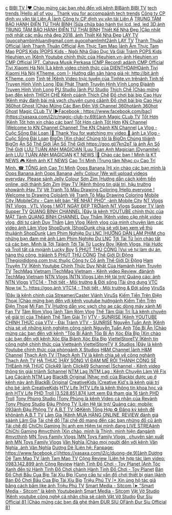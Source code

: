  [c](/a) [BIBI TV |❤ Chào mừng các bạn nhỏ đến với kênh BIB](https://xasaxa.com/i2/c/bibi-tv.88)[ảnh BIBI TV](https://xasaxa.com/i2/storage/channel/bibi-tv.jpg) [tech trends |Hello all of you . Thank you for accompa](https://xasaxa.com/i2/c/tech-trends.87)[ảnh tech trends](https://xasaxa.com/i2/storage/channel/tech-trends.jpg) [Công ty CP dịnh vụ vận tải Liên Á |](https://xasaxa.com/i2/c/cong-ty-cp-dinh-vu-van-tai-lien-a.86)[ảnh Công ty CP dịnh vụ vận tải Liên Á](https://xasaxa.com/i2/storage/channel/cong-ty-cp-dinh-vu-van-tai-lien-a.jpg) [TRUNG TÂM BẢO HÀNH ĐIỆN TỬ THÁI BÌNH |Sửa chữa bảo hành tivi lcd, led, led 3D,](https://xasaxa.com/i2/c/trung-tam-bao-hanh-dien-tu-thai-binh.85)[ảnh TRUNG TÂM BẢO HÀNH ĐIỆN TỬ THÁI BÌNH](https://xasaxa.com/i2/storage/channel/trung-tam-bao-hanh-dien-tu-thai-binh.jpg) [Thiết Kế Nhà Đẹp |Cập nhật mới nhất các mẫu nhà đẹp 2018, ](https://xasaxa.com/i2/c/thiet-ke-nha-dep.84)[ảnh Thiết Kế Nhà Đẹp](https://xasaxa.com/i2/storage/channel/thiet-ke-nha-dep.jpg) [LAY TV |quocphambinhluan@gmail.com
quocphamlmht2](https://xasaxa.com/i2/c/lay-tv.83)[ảnh LAY TV](https://xasaxa.com/i2/storage/channel/lay-tv.jpg) [Thanh Thuân Official |](https://xasaxa.com/i2/c/thanh-thuan-official.82)[ảnh Thanh Thuân Official](https://xasaxa.com/i2/storage/channel/thanh-thuan-official.jpg) [Ẩm Thực Tam Mao |](https://xasaxa.com/i2/c/am-thuc-tam-mao.81)[ảnh Ẩm Thực Tam Mao](https://xasaxa.com/i2/storage/channel/am-thuc-tam-mao.jpg) [POPS Kids |POPS Kids - Ngôi Nhà Giáo Dục Và Giải Tr](https://xasaxa.com/i2/c/pops-kids.80)[ảnh POPS Kids](https://xasaxa.com/i2/storage/channel/pops-kids.jpg) [Hieuhien.vn |Kênh Youtube chính thức của Hieuhien.vn-](https://xasaxa.com/i2/c/hieuhienvn.79)[ảnh Hieuhien.vn](https://xasaxa.com/i2/storage/channel/hieuhienvn.jpg) [CMP Official |PT. Cahaya Musik Perkasa (CMP Record) ad](https://xasaxa.com/i2/c/cmp-official.78)[ảnh CMP Official](https://xasaxa.com/i2/storage/channel/cmp-official.jpg) [Tivi Xiaomi Hà Nội |Là kênh video chính thức của DIENTHOAIHO](https://xasaxa.com/i2/c/tivi-xiaomi-ha-noi.77)[ảnh Tivi Xiaomi Hà Nội](https://xasaxa.com/i2/storage/channel/tivi-xiaomi-ha-noi.jpg) [KTheme. com |- Hướng dẫn săn hàng giá rẻ: http://bit.](https://xasaxa.com/i2/c/ktheme-com.76)[ảnh KTheme. com](https://xasaxa.com/i2/storage/channel/ktheme-com.jpg) [Tinh tế |Kênh Video trực tuyến của Tinhte.vn trên](https://xasaxa.com/i2/c/tinh-te.75)[ảnh Tinh tế](https://xasaxa.com/i2/storage/channel/tinh-te.jpg) [Truyen Hinh Vinh Long |Đài Phát Thanh Truyền Hình Vĩnh Long
Địa](https://xasaxa.com/i2/c/truyen-hinh-vinh-long.74)[ảnh Truyen Hinh Vinh Long](https://xasaxa.com/i2/storage/channel/truyen-hinh-vinh-long.jpg) [PU Studio |](https://xasaxa.com/i2/c/pu-studio.73)[ảnh PU Studio](https://xasaxa.com/i2/storage/channel/pu-studio.jpg) [Thích Chế |Chào mừng bạn đến kênh THÍCH CHẾ
Kênh củ](https://xasaxa.com/i2/c/thich-che.72)[ảnh Thích Chế](https://xasaxa.com/i2/storage/channel/thich-che.jpg) [Đồ chơi bài bịp Cao Huy |Kênh máy đánh bài mã vạch chuyên cung cấ](https://xasaxa.com/i2/c/do-choi-bai-bip-cao-huy.71)[ảnh Đồ chơi bài bịp Cao Huy](https://xasaxa.com/i2/storage/channel/do-choi-bai-bip-cao-huy.jpg) [360hot Ghost |Chào Mừng Các Bạn Đến Với Channel 360hot](https://xasaxa.com/i2/c/360hot-ghost.70)[ảnh 360hot Ghost](https://xasaxa.com/i2/storage/channel/360hot-ghost.jpg) [Magic CLub TV |►Facebook : https://www.facebook.com/bac](https://xasaxa.com/i2/c/magic-club-tv.69)[ảnh Magic CLub TV](https://xasaxa.com/i2/storage/channel/magic-club-tv.jpg) [Tốt Hơn |Kênh Tốt hơn xin chào các bạn! Tốt Hơn c](https://xasaxa.com/i2/c/tot-hon.68)[ảnh Tốt Hơn](https://xasaxa.com/i2/storage/channel/tot-hon.jpg) [KN Channel |Welcome to KN Channel Channel!
The KN Ch](https://xasaxa.com/i2/c/kn-channel.67)[ảnh KN Channel](https://xasaxa.com/i2/storage/channel/kn-channel.jpg) [Lạ Vlog - Cuộc Sống Đài Loan |💎 Thank You for watching my video 💜
    ](https://xasaxa.com/i2/c/la-vlog-cuoc-song-dai-loan.66)[ảnh Lạ Vlog - Cuộc Sống Đài Loan](https://xasaxa.com/i2/storage/channel/la-vlog-cuoc-song-dai-loan.jpg) [BigOn |Xin chào! Chúng tôi là BigOn
  Chúng tôi](https://xasaxa.com/i2/c/bigon.65)[ảnh BigOn](https://xasaxa.com/i2/storage/channel/bigon.jpg) [Ẩn Số Thế Giới |Ẩn Số Thế Giới https://goo.gl/7kn2pT là ](https://xasaxa.com/i2/c/an-so-the-gioi.64)[ảnh Ẩn Số Thế Giới](https://xasaxa.com/i2/storage/channel/an-so-the-gioi.jpg) [LƯU TUẤN ANH MAGICIAN |Luu Tuan Anh Magician (Dynamite):       ](https://xasaxa.com/i2/c/luu-tuan-anh-magician.63)[ảnh LƯU TUẤN ANH MAGICIAN](https://xasaxa.com/i2/storage/channel/luu-tuan-anh-magician.jpg) [KT NEWS |👋 Chào các bạn ! Mình là KT NEWS
🎮 Kênh ](https://xasaxa.com/i2/c/kt-news.62)[ảnh KT NEWS](https://xasaxa.com/i2/storage/channel/kt-news.jpg) [Cao Trí Minh |Trung tâm Nhạc cụ Cao Trí Minh. 
☎ TỔNG ](https://xasaxa.com/i2/c/cao-tri-minh.61)[ảnh Cao Trí Minh](https://xasaxa.com/i2/storage/channel/cao-tri-minh.jpg) [Oops Banana |Hi xin chào các bạn mình là Oops Banana,](https://xasaxa.com/i2/c/oops-banana.60)[ảnh Oops Banana](https://xasaxa.com/i2/storage/channel/oops-banana.jpg) [Jelly Colour |We will upload videos everyday, Please s](https://xasaxa.com/i2/c/jelly-colour.59)[ảnh Jelly Colour](https://xasaxa.com/i2/storage/channel/jelly-colour.jpg) [Sơn Zim |Hướng dẫn cách kiếm tiền online, giới th](https://xasaxa.com/i2/c/son-zim.58)[ảnh Sơn Zim](https://xasaxa.com/i2/storage/channel/son-zim.jpg) [iHay TV |Kênh thông tin giải trí, hậu trường show](https://xasaxa.com/i2/c/ihay-tv.57)[ảnh iHay TV](https://xasaxa.com/i2/storage/channel/ihay-tv.jpg) [Vẽ Tranh Tô Màu Drawing Coloring |Hello everyone !
Welcome to Drawing Colo](https://xasaxa.com/i2/c/ve-tranh-to-mau-drawing-coloring.56)[ảnh Vẽ Tranh Tô Màu Drawing Coloring](https://xasaxa.com/i2/storage/channel/ve-tranh-to-mau-drawing-coloring.jpg) [Mobile City |MobileCity - Cam kết bán "RẺ NHẤT PHỐ"
-](https://xasaxa.com/i2/c/mobile-city.55)[ảnh Mobile City](https://xasaxa.com/i2/storage/channel/mobile-city.jpg) [NT Vlogs |NT Vlogs , VTL Vlogs ! MỘT NGÀY ĐẸP TRỜI](https://xasaxa.com/i2/c/nt-vlogs.54)[ảnh NT Vlogs](https://xasaxa.com/i2/storage/channel/nt-vlogs.jpg) [Supper TV |](https://xasaxa.com/i2/c/supper-tv.53)[ảnh Supper TV](https://xasaxa.com/i2/storage/channel/supper-tv.jpg) [QUANG BÌNH CHANNEL |Đây là kênh YOUTUBE chính thức của MẶT T](https://xasaxa.com/i2/c/quang-binh-channel.52)[ảnh QUANG BÌNH CHANNEL](https://xasaxa.com/i2/storage/channel/quang-binh-channel.jpg) [Duy Thẩm |Kênh video cập nhật video vlog, đời tư c](https://xasaxa.com/i2/c/duy-tham.51)[ảnh Duy Thẩm](https://xasaxa.com/i2/storage/channel/duy-tham.jpg) [Lâm Vlog |Kênh vlog của mình chuyên làm các video ](https://xasaxa.com/i2/c/lam-vlog.50)[ảnh Lâm Vlog](https://xasaxa.com/i2/storage/channel/lam-vlog.jpg) [ShopDunk |ShopDunk chia sẻ với bạn xem về thủ thuậ](https://xasaxa.com/i2/c/shopdunk.49)[ảnh ShopDunk](https://xasaxa.com/i2/storage/channel/shopdunk.jpg) [Làm Phim Nghiệp Dư LNC |HƯỚNG DẪN LÀM PHIM cho những bạn đam mê ](https://xasaxa.com/i2/c/lam-phim-nghiep-du-lnc.48)[ảnh Làm Phim Nghiệp Dư LNC](https://xasaxa.com/i2/storage/channel/lam-phim-nghiep-du-lnc.jpg) [Tới Tài Tử |xin chào tất cả các bạn. Mình là Tới Tài](https://xasaxa.com/i2/c/toi-tai-tu.47)[ảnh Tới Tài Tử](https://xasaxa.com/i2/storage/channel/toi-tai-tu.jpg) [Lucky Boy |Kênh Vlogs, Hài Hước và Troll tất cả mọi](https://xasaxa.com/i2/c/lucky-boy.46)[ảnh Lucky Boy](https://xasaxa.com/i2/storage/channel/lucky-boy.jpg) [5 PHÚT THỦ CÔNG |Vui vẻ tự làm dự án, hàng thủ công, trải](https://xasaxa.com/i2/c/5-phut-thu-cong.45)[ảnh 5 PHÚT THỦ CÔNG](https://xasaxa.com/i2/storage/channel/5-phut-thu-cong.jpg) [Thế Giới Di Động |Thegioididong.com trực thuộc Công ty Cổ ](https://xasaxa.com/i2/c/the-gioi-di-dong.44)[ảnh Thế Giới Di Động](https://xasaxa.com/i2/storage/channel/the-gioi-di-dong.jpg) [Ham Truyện TV |Kênh Youtube Chính Thức Duy Nhất Của Ham](https://xasaxa.com/i2/c/ham-truyen-tv.43)[ảnh Ham Truyện TV](https://xasaxa.com/i2/storage/channel/ham-truyen-tv.jpg) [TechMag Vietnam |TechMag Vietnam - Kênh video Review, đán](https://xasaxa.com/i2/c/techmag-vietnam.42)[ảnh TechMag Vietnam](https://xasaxa.com/i2/storage/channel/techmag-vietnam.jpg) [NTN Vlogs |NTN Vlogs 
Liên Hệ tài trợ/ Quảng cáo: 
](https://xasaxa.com/i2/c/ntn-vlogs.41)[ảnh NTN Vlogs](https://xasaxa.com/i2/storage/channel/ntn-vlogs.jpg) [VTC14 - Thời tiết - Môi trường & Đời sống |Tải ứng dụng VTC Now tại 🏷️ https://goo.](https://xasaxa.com/i2/c/vtc14-thoi-tiet-moi-truong-doi-song.40)[ảnh VTC14 - Thời tiết - Môi trường & Đời sống](https://xasaxa.com/i2/storage/channel/vtc14-thoi-tiet-moi-truong-doi-song.jpg) [ViruSs |Đây là kênh chính của Streamer/Caster Vi](https://xasaxa.com/i2/c/viruss.39)[ảnh ViruSs](https://xasaxa.com/i2/storage/channel/viruss.jpg) [Kiếm Tiền Trên Điện Thoại |Chào mừng bạn đến với kênh youtube hướng](https://xasaxa.com/i2/c/kiem-tien-tren-dien-thoai.38)[ảnh Kiếm Tiền Trên Điện Thoại](https://xasaxa.com/i2/storage/channel/kiem-tien-tren-dien-thoai.jpg) [Mi Fan TV |Hướng dẫn vọc vạch cho ae các dòng máy x](https://xasaxa.com/i2/c/mi-fan-tv.37)[ảnh Mi Fan TV](https://xasaxa.com/i2/storage/channel/mi-fan-tv.jpg) [Tâm Ròm Vlog |](https://xasaxa.com/i2/c/tam-rom-vlog.36)[ảnh Tâm Ròm Vlog](https://xasaxa.com/i2/storage/channel/tam-rom-vlog.jpg) [Thế Tâm Giải Trí |Là kênh chuyên về giải trí của Thế](https://xasaxa.com/i2/c/the-tam-giai-tri.35)[ảnh Thế Tâm Giải Trí](https://xasaxa.com/i2/storage/channel/the-tam-giai-tri.jpg) [VTV - SUNRISE |Kênh YOUTUBE CHÍNH THỨC của VTV - Đài Tr](https://xasaxa.com/i2/c/vtv-sunrise.34)[ảnh VTV - SUNRISE](https://xasaxa.com/i2/storage/channel/vtv-sunrise.jpg) [Nguyễn Tuấn Anh |Kênh chia sẻ về những kinh nghiệm công n](https://xasaxa.com/i2/c/nguyen-tuan-anh.33)[ảnh Nguyễn Tuấn Anh](https://xasaxa.com/i2/storage/channel/nguyen-tuan-anh.jpg) [Tốp Bí Ẩn |Chào mừng các bạn đến với kênh "Tốp Bí Ẩ](https://xasaxa.com/i2/c/top-bi-an.32)[ảnh Tốp Bí Ẩn](https://xasaxa.com/i2/storage/channel/top-bi-an.jpg) [Xóc Đĩa Bịp |Xin chào các bạn đến với kênh Xóc Đĩa Bị](https://xasaxa.com/i2/c/xoc-dia-bip.31)[ảnh Xóc Đĩa Bịp](https://xasaxa.com/i2/storage/channel/xoc-dia-bip.jpg) [ViettelStoreTV |Kênh tin công nghệ chính thức của Viette](https://xasaxa.com/i2/c/viettelstoretv.30)[ảnh ViettelStoreTV](https://xasaxa.com/i2/storage/channel/viettelstoretv.jpg) [X Studios |Đây là kênh Youtube chính thức của phòng](https://xasaxa.com/i2/c/x-studios.29)[ảnh X Studios](https://xasaxa.com/i2/storage/channel/x-studios.jpg) [H&M Channel |](https://xasaxa.com/i2/c/hm-channel.28)[ảnh H&M Channel](https://xasaxa.com/i2/storage/channel/hm-channel.jpg) [Thạch Anh TV |Thạch Anh TV là kênh chia sẽ về công ngh](https://xasaxa.com/i2/c/thach-anh-tv.27)[ảnh Thạch Anh TV](https://xasaxa.com/i2/storage/channel/thach-anh-tv.jpg) [HÀ THỤC |HÃY SỐNG VÌ ĐAM MÊ RỒI THÀNH CÔNG SẼ THE](https://xasaxa.com/i2/c/ha-thuc.26)[ảnh HÀ THỤC](https://xasaxa.com/i2/storage/channel/ha-thuc.jpg) [Click49 |](https://xasaxa.com/i2/c/click49.25)[ảnh Click49](https://xasaxa.com/i2/storage/channel/click49.jpg) [Schannel |Schannel - Kênh video thông tin giải trí](https://xasaxa.com/i2/c/schannel.24)[ảnh Schannel](https://xasaxa.com/i2/storage/channel/schannel.jpg) [NTM Lag |NTM Lag : Kênh Chuyên Làm Về Fix Lag Các](https://xasaxa.com/i2/c/ntm-lag.23)[ảnh NTM Lag](https://xasaxa.com/i2/storage/channel/ntm-lag.jpg) [BlackBi Original |Nhạc mới của Blackbi được up ở kênh này ](https://xasaxa.com/i2/c/blackbi-original.22)[ảnh BlackBi Original](https://xasaxa.com/i2/storage/channel/blackbi-original.jpg) [CreativeKids |Creative Kid's là kênh giải trí cho bé :](https://xasaxa.com/i2/c/creativekids.21)[ảnh CreativeKids](https://xasaxa.com/i2/storage/channel/creativekids.jpg) [HTV Life |HTV Life  là kênh thông tin khoa học và ](https://xasaxa.com/i2/c/htv-life.20)[ảnh HTV Life](https://xasaxa.com/i2/storage/channel/htv-life.jpg) [PHD Troll |3.528.851.874 lượt xem 
Đã tham gia 16 t](https://xasaxa.com/i2/c/phd-troll.19)[ảnh PHD Troll](https://xasaxa.com/i2/storage/channel/phd-troll.jpg) [Tony Phùng Studio |Tony Phùng là kênh Video cá nhân của Rev](https://xasaxa.com/i2/c/tony-phung-studio.18)[ảnh Tony Phùng Studio](https://xasaxa.com/i2/storage/channel/tony-phung-studio.jpg) [Đậu Phộng TV |Liên Hệ tài trợ/ Quảng cáo:  mobile: 093](https://xasaxa.com/i2/c/dau-phong-tv.17)[ảnh Đậu Phộng TV](https://xasaxa.com/i2/storage/channel/dau-phong-tv.jpg) [A.B.T TV |♻️Kênh Tổng Hợp 
♻️ Đăng ký kênh để khôn](https://xasaxa.com/i2/c/abt-tv.16)[ảnh A.B.T TV](https://xasaxa.com/i2/storage/channel/abt-tv.jpg) [Lâm Gia |Kênh MUA HÀNG ONLINE, REVIEW đánh giá sả](https://xasaxa.com/i2/c/lam-gia.15)[ảnh Lâm Gia](https://xasaxa.com/i2/storage/channel/lam-gia.jpg) [Tái chế đồ |Tái chế đồ mang đến các bạn nhừng đồ cũ ](https://xasaxa.com/i2/c/tai-che-do.14)[ảnh Tái chế đồ](https://xasaxa.com/i2/storage/channel/tai-che-do.jpg) [ChiChi Gaming |hi anh em
 Hiệm tại mình đang LIVE STREA](https://xasaxa.com/i2/c/chichi-gaming.13)[ảnh ChiChi Gaming](https://xasaxa.com/i2/storage/channel/chichi-gaming.jpg) [#mvcthinh |Xin chào, mình là Thịnh, 
mình hiện đang](https://xasaxa.com/i2/c/mvcthinh.12)[ảnh #mvcthinh](https://xasaxa.com/i2/storage/channel/mvcthinh.jpg) [MN Toys Family Vlogs |MN Toys Family Vlogs  , chuyên sản xuất ](https://xasaxa.com/i2/c/mn-toys-family-vlogs.11)[ảnh MN Toys Family Vlogs](https://xasaxa.com/i2/storage/channel/mn-toys-family-vlogs.jpg) [Văn Nghĩa |Chào mọi người đến với kênh Văn Nghĩa  .](https://xasaxa.com/i2/c/van-nghia.10)[ảnh Văn Nghĩa](https://xasaxa.com/i2/storage/channel/van-nghia.jpg) [Dương Dê |Liên hệ:
Fanpage: https://www.facebook.c](https://xasaxa.com/i2/c/duong-de.9)[ảnh Dương Dê](https://xasaxa.com/i2/storage/channel/duong-de.jpg) [Tam Mao TV |](https://xasaxa.com/i2/c/tam-mao-tv.8)[ảnh Tam Mao TV](https://xasaxa.com/i2/storage/channel/tam-mao-tv.jpg) [Cộng Review |Liên hệ hợp tác làm video: 0983.142.899
](https://xasaxa.com/i2/c/cong-review.7)[ảnh Cộng Review](https://xasaxa.com/i2/storage/channel/cong-review.jpg) [Hành Tinh Đồ Chơi - Toy Planet |Anh Tóc Xanh đến từ Hành Tinh Đồ Chơi ch](https://xasaxa.com/i2/c/hanh-tinh-do-choi-toy-planet.6)[ảnh Hành Tinh Đồ Chơi - Toy Planet](https://xasaxa.com/i2/storage/channel/hanh-tinh-do-choi-toy-planet.jpg) [Bán Đồ Chơi Bầu Cua Bịp Tài Xỉu Bịp |Cung cấp tư vấn đồ chơi thiết bị gian lậ](https://xasaxa.com/i2/c/ban-do-choi-bau-cua-bip-tai-xiu-bip.5)[ảnh Bán Đồ Chơi Bầu Cua Bịp Tài Xỉu Bịp](https://xasaxa.com/i2/storage/channel/ban-do-choi-bau-cua-bip-tai-xiu-bip.jpg) [Triệu Phú TV |* Xin ủng hộ tác giả bằng cách bấm like ](https://xasaxa.com/i2/c/trieu-phu-tv.4)[ảnh Triệu Phú TV](https://xasaxa.com/i2/storage/channel/trieu-phu-tv.jpg) [Smart Media - Sitcom |➤ "Smart Media - Sitcom" là kênh Youtube](https://xasaxa.com/i2/c/smart-media-sitcom.3)[ảnh Smart Media - Sitcom](https://xasaxa.com/i2/storage/channel/smart-media-sitcom.jpg) [Vật Vờ Studio |Kênh youtube công nghệ cá nhân chia sẻ c](https://xasaxa.com/i2/c/vat-vo-studio.2)[ảnh Vật Vờ Studio](https://xasaxa.com/i2/storage/channel/vat-vo-studio.jpg) [Đur Siu Official 81 |Chào mừng các bạn đã ghé thăm ĐUR SIU OF](https://xasaxa.com/i2/c/dur-siu-official-81.1)[ảnh Đur Siu Official 81](https://xasaxa.com/i2/storage/channel/dur-siu-official-81.jpg)

